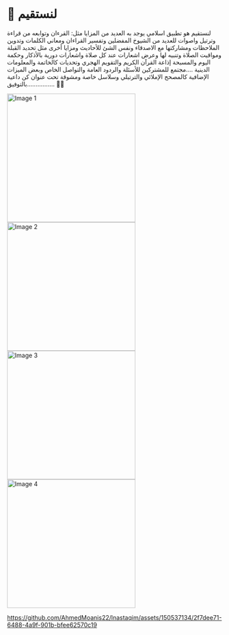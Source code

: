 



# 📖 لنستقيم

لنستقيم هو تطبيق اسلامي يوجد به العديد من المزايا مثل: القرءان وتوابعه من قراءة وترتيل واصوات للعديد من الشيوخ المفضلين وتفسير القراءان ومعاني الكلمات وتدوين الملاحظات ومشاركتها مع الاصدقاء ونفس الشئ للأحاديث ومزايا أخرى مثل تحديد القبلة ومواقيت الصلاة وتنبيه لها وعرض اشعارات عند كل صلاة واشعارات دورية بالأذكار وحكمة اليوم والمسبحة إذاعة القرآن الكريم والتقويم الهجري وتحديات كالخاتمة والمعلومات الدينية ....مجتمع للمشتركين للأسئلة والردود العامة والتواصل الخاص وبعض الميزات الإضافية كالمصحح الإملائي والترتيلي وسلاسل خاصة ومشوقة تحت عنوان كن داعية ................بالتوفيق 🩷🩵

<img src="https://github.com/AhmedMoanis22/lnastaqim/assets/150537134/e9d4de99-c122-467c-ab4c-39d39ce8bc53" alt="Image 1" width="300"/>
<img src="https://github.com/AhmedMoanis22/lnastaqim/assets/150537134/39c9a8c5-9eb0-456c-b2c0-0b9fad29ca51" alt="Image 2" width="300"/>
<img src="https://github.com/AhmedMoanis22/lnastaqim/assets/150537134/cbd0e8b2-ecd2-4979-84fd-6ca0392605f5" alt="Image 3" width="300"/>
<img src="https://github.com/AhmedMoanis22/lnastaqim/assets/150537134/00822357-bd85-44f3-8fb8-963ad000eb45" alt="Image 4" width="300"/>

https://github.com/AhmedMoanis22/lnastaqim/assets/150537134/2f7dee71-6488-4a9f-901b-bfee62570c19
